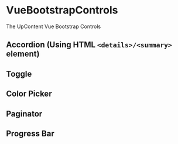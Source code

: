 # VueBootstrapControls
The UpContent Vue Bootstrap Controls

## Accordion (Using HTML `<details>/<summary>` element)

## Toggle

## Color Picker

## Paginator

## Progress Bar
